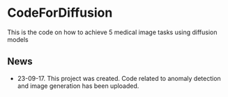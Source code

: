 # CodeForDiffusion
This is the code on how to achieve 5 medical image tasks using diffusion models
## News
- 23-09-17. This project was created. Code related to anomaly detection and image generation has been uploaded.
